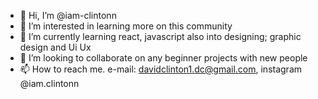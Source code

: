 - 👋 Hi, I’m @iam-clintonn
- 👀 I’m interested in learning more on this community
- 🌱 I’m currently learning react, javascript also into designing; graphic design and Ui Ux
- 💞️ I’m looking to collaborate on any beginner projects with new people
- 📫 How to reach me. e-mail: davidclinton1.dc@gmail.com, instagram @iam.clintonn

<!---
iam-clintonn/iam-clintonn is a ✨ special ✨ repository because its `README.md` (this file) appears on your GitHub profile.
You can click the Preview link to take a look at your changes.
--->
